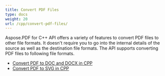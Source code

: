 ```yaml
---
title: Convert PDF Files
type: docs
weight: 20
url: /cpp/convert-pdf-files/
---
```


Aspose.PDF for C++ API offers a variety of features to convert PDF files to other file formats. It doesn't require you to go into the internal details of the source as well as the destination file formats. The API supports converting PDF files to following file formats. 

- [Convert PDF to DOC and DOCX in CPP](/pdf/cpp/convert-pdf-to-doc-and-docx-in-cpp/)
- [Convert PDF to SVG in CPP](/pdf/cpp/convert-pdf-to-svg-in-cpp/)
